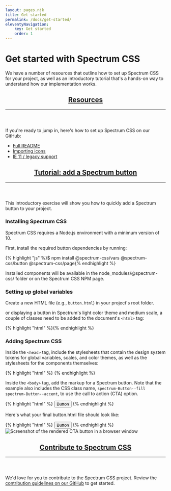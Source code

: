 ```yaml
---
layout: pages.njk
title: Get started
permalink: /docs/get-started/
eleventyNavigation:
    key: Get started
    order: 1
---
```


<div class="spectrum-Site-page spectrum-Typography">
  <h1 class="spectrum-Heading spectrum-Heading--sizeXXL spectrum-Heading--serif">Get started with Spectrum CSS</h1>
  <p class="spectrum-Body spectrum-Body--sizeL">We have a number of resources that outline how to set up Spectrum CSS for
    your project, as well as an introductory tutorial that's a hands-on way to understand how our implementation works.</p>
  <header id="resources">
    <h2 class="spectrum-Heading spectrum-Heading--sizeM">
      <a class="spectrum-BigSubtleLink" href="#resources">Resources</a>
    </h2>
    <hr class="spectrum-Divider spectrum-Divider--large"/>
  </header>
  <section>
    <p class="spectrum-Body spectrum-Body--sizeL">If you're ready to jump in, here's how to set up Spectrum CSS on our GitHub:</p>
    <ul class="spectrum-Body spectrum-Body--sizeL">
      <li>
        <a class="spectrum-Link spectrum-Link--quiet" href="https://github.com/adobe/spectrum-css/blob/main/README.md">Full
          README</a>
      </li>
      <li>
        <a
          class="spectrum-Link spectrum-Link--quiet"
          href="https://github.com/adobe/spectrum-css/blob/main/README.md#importing-ui-icons">Importing icons</a>
      </li>
      <li>
        <a class="spectrum-Link spectrum-Link--quiet" href="https://github.com/adobe/spectrum-css/blob/main/README-legacy.md">IE
          11 / legacy support</a>
      </li>
    </ul>
  </section>
  <header id="tutorial">
    <h2 class="spectrum-Heading spectrum-Heading--sizeM">
      <a class="spectrum-BigSubtleLink" href="#tutorial">Tutorial: add a Spectrum button</a>
    </h2>
    <hr class="spectrum-Divider spectrum-Divider--large"/>
  </header>
  <section>
    <p class="spectrum-Body spectrum-Body--sizeL">This introductory exercise will show you how to quickly add a Spectrum
      button to your project.</p>
    <h3 class="spectrum-Heading spectrum-Heading--sizeS">Installing Spectrum CSS</h3>
    <p class="spectrum-Body spectrum-Body--sizeL">Spectrum CSS requires a Node.js environment with a minimum version of 10.</p>
    <p class="spectrum-Body spectrum-Body--sizeL">First, install the required button dependencies by running:</p>
    {% highlight "js" %}$ npm install @spectrum-css/vars @spectrum-css/button @spectrum-css/page{% endhighlight %}
    <p class="spectrum-Body spectrum-Body--sizeL">Installed components will be available in the node_modules/@spectrum-css/
      folder or on the Spectrum CSS NPM page.</p>
    <h3 class="spectrum-Heading spectrum-Heading--sizeS">Setting up global variables</h3>
    <p class="spectrum-Body spectrum-Body--sizeL">Create a new HTML file (e.g.,
      <code class="spectrum-Code spectrum-Code--sizeS">button.html</code>) in your project's root folder.</p>
    <p class="spectrum-Body spectrum-Body--sizeL">or displaying a button in Spectrum's light color theme and medium scale, a
      couple of classes need to be added to the document's
      <code class="spectrum-Code spectrum-Code--sizeS">&lt;html&gt;</code>
      tag:</p>
      {% highlight "html" %}<html class="spectrum spectrum--medium spectrum--light">{% endhighlight %}
      <h3 class="spectrum-Heading spectrum-Heading--sizeS">Adding Spectrum CSS</h3>
      <p class="spectrum-Body spectrum-Body--sizeL">Inside the
        <code class="spectrum-Code spectrum-Code--sizeS">&lt;head&gt;</code>
        tag, include the stylesheets that contain the design system tokens for global variables, scales, and color themes, as
        well as the stylesheets for the components themselves:</p>
{% highlight "html" %}
<head>
  <link rel='stylesheet' href='node_modules/@spectrum-css/vars/dist/spectrum-global.css'>
  <link rel='stylesheet' href='node_modules/@spectrum-css/vars/dist/spectrum-medium.css'>
  <link rel='stylesheet' href='node_modules/@spectrum-css/vars/dist/spectrum-light.css'>
  <link rel='stylesheet' href='node_modules/@spectrum-css/button/dist/index-vars.css'>
</head>
{% endhighlight %}
    <p class="spectrum-Body spectrum-Body--sizeL">Inside the
      <code class="spectrum-Code spectrum-Code--sizeS">&lt;body&gt;</code>
      tag, add the markup for a Spectrum button. Note that the example also includes the CSS class name,
      <code class="spectrum-Code spectrum-Code--sizeS">spectrum-Button--fill spectrum-Button--accent</code>, to use the call to action (CTA) option.</p>
{% highlight "html" %}
<button class="spectrum-Button spectrum-Button--fill spectrum-Button--accent spectrum-Button--sizeM">
    <span class="spectrum-Button-label">Button</span>
</button>
 {% endhighlight %}
    <p class="spectrum-Body spectrum-Body--sizeL">Here's what your final button.html file should look like:</p>
{% highlight "html" %}
<html class="spectrum spectrum--light spectrum--medium">
  <head>
    <link rel="stylesheet" href="node_modules/@spectrum-css/vars/dist/spectrum-global.css">
    <link rel="stylesheet" href="node_modules/@spectrum-css/vars/dist/spectrum-medium.css">
    <link rel="stylesheet" href="node_modules/@spectrum-css/vars/dist/spectrum-light.css">
    <link rel="stylesheet" href="node_modules/@spectrum-css/page/dist/index-vars.css">
    <link rel="stylesheet" href="node_modules/@spectrum-css/button/dist/index-vars.css">
  </head>
  <body>
    <button class="spectrum-Button spectrum-Button--fill spectrum-Button--accent spectrum-Button--sizeM">
      <span class="spectrum-Button-label">Button</span>
    </button>
  </body>
</html>
{% endhighlight %}
    <img
      class="spectrum-CenteredImage"
      alt="Screenshot of the rendered CTA button in a browser window"
      src="../img/button-screen-shot.png"/>
    <header id="contribute">
      <h2 class="spectrum-Heading spectrum-Heading--sizeM">
        <a class="spectrum-BigSubtleLink" href="#contribute">Contribute to Spectrum CSS</a>
      </h2>
      <hr class="spectrum-Divider spectrum-Divider--large"/>
    </header>
    <p class="spectrum-Body spectrum-Body--sizeL">We'd love for you to contribute to the Spectrum CSS project. Review the
      <a
        href="https://github.com/adobe/spectrum-css/blob/main/.github/CONTRIBUTING.md"
        class="spectrum-Link spectrum-Link--quiet"
        target="_blank">contribution guidelines on our GitHub</a>
      to get started.</p>
  </section>
</div>
